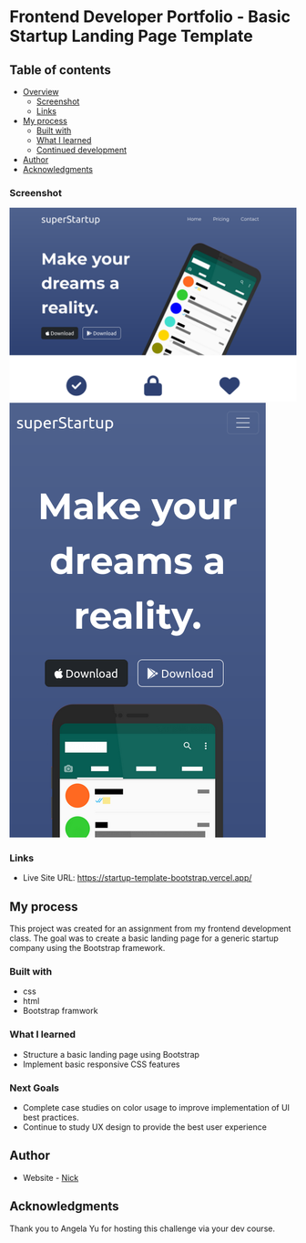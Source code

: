 # Frontend Developer Portfolio - Basic Startup Landing Page Template

## Table of contents

- [Overview](#overview)
  - [Screenshot](#screenshot)
  - [Links](#links)
- [My process](#my-process)
  - [Built with](#built-with)
  - [What I learned](#what-i-learned)
  - [Continued development](#next-goals)
- [Author](#author)
- [Acknowledgments](#acknowledgments)


### Screenshot

![](./screenshot-desktop.png)
![](./screenshot-mobile.png)

### Links

- Live Site URL: https://startup-template-bootstrap.vercel.app/

## My process
This project was created for an assignment from my frontend development class. The goal was to create a basic landing page for a generic startup company using the Bootstrap framework.

### Built with

- css
- html
- Bootstrap framwork

### What I learned
- Structure a basic landing page using Bootstrap
- Implement basic responsive CSS features


### Next Goals
- Complete case studies on color usage to improve implementation of UI best practices.
- Continue to study UX design to provide the best user experience


## Author

- Website - [Nick](https://harmonia.codes)


## Acknowledgments

Thank you to Angela Yu for hosting this challenge via your dev course.

